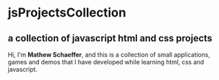 # jsProjectsCollection
## a collection of javascript html and css projects

Hi, I'm **Mathew Schaeffer**, and this is a collection of small applications, games and demos that I have developed while learning html, css and javascript.  


